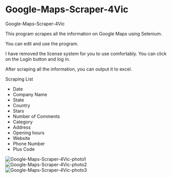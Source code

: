 # Google-Maps-Scraper-4Vic
Google-Maps-Scraper-4Vic

This program scrapes all the information on Google Maps using Selenium.

You can edit and use the program.

I have removed the license system for you to use comfortably. You can click on the Login button and log in.

After scraping all the information, you can output it to excel.

Scraping List

- Date
- Company Name
- State
- Country
- Stars
- Number of Comments
- Category
- Address
- Opening hours
- Website
- Phone Number
- Plus Code



![Google-Maps-Scraper-4Vic-photo1](https://user-images.githubusercontent.com/40694758/196509365-1bdb1358-f9a3-40ca-8f7c-85c1e07e0a67.png)
![Google-Maps-Scraper-4Vic-photo2](https://user-images.githubusercontent.com/40694758/196509408-3dbbbd5e-8ff9-4215-b560-8c7839967da0.png)
![Google-Maps-Scraper-4Vic-photo3](https://user-images.githubusercontent.com/40694758/196509428-05094dc9-ac0a-41cc-bb17-3b1ffc2400f4.png)
